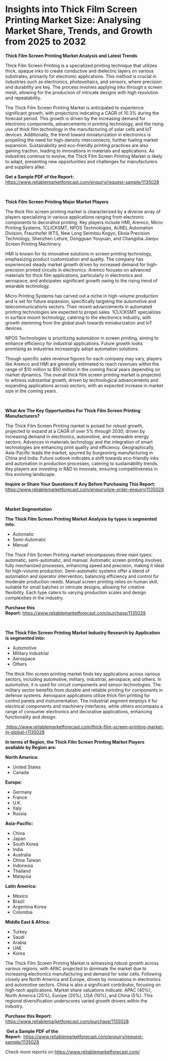 <p><h1>Insights into Thick Film Screen Printing Market Size: Analysing Market Share, Trends, and Growth from 2025 to 2032</h1></p><p><strong>Thick Film Screen Printing Market Analysis and Latest Trends</strong></p>
<p><p>Thick Film Screen Printing is a specialized printing technique that utilizes thick, opaque inks to create conductive and dielectric layers on various substrates, primarily for electronic applications. This method is crucial in industries such as electronics, photovoltaics, and sensors, where precision and durability are key. The process involves applying inks through a screen mesh, allowing for the production of intricate designs with high resolution and repeatability.</p><p>The Thick Film Screen Printing Market is anticipated to experience significant growth, with projections indicating a CAGR of 10.3% during the forecast period. This growth is driven by the increasing demand for electronic components, advancements in printing technology, and the rising use of thick film technology in the manufacturing of solar cells and IoT devices. Additionally, the trend toward miniaturization in electronics is propelling the need for high-density interconnects, further fueling market expansion. Sustainability and eco-friendly printing practices are also gaining traction, leading to innovations in materials and applications. As industries continue to evolve, the Thick Film Screen Printing Market is likely to adapt, presenting new opportunities and challenges for manufacturers and suppliers alike.</p></p>
<p><strong>Get a Sample PDF of the Report:&nbsp;</strong> <a href="https://www.reliablemarketforecast.com/enquiry/request-sample/1135028?utm_campaign=3310&utm_medium=2&utm_source=Github&utm_content=ia&utm_term=09042025&utm_id=thick-film-screen-printing">https://www.reliablemarketforecast.com/enquiry/request-sample/1135028</a></p>
<p>&nbsp;</p>
<p><strong>Thick Film Screen Printing Major Market Players</strong></p>
<p><p>The thick film screen printing market is characterized by a diverse array of players specializing in various applications ranging from electronic components to decorative printing. Key players include HMI, Aremco, Micro Printing Systems, 1CLICKSMT, NPOS Technologies, AUREL Automation Division, Fraunhofer IKTS, New Long Seimitsu Kogyo, Ebola Precision Technology, Shenzhen Leture, Dongguan Youyuan, and Changsha Jianyu Screen Printing Machinery.</p><p>HMI is known for its innovative solutions in screen printing technology, emphasizing product customization and quality. The company has experienced steady market growth driven by increased demand for high-precision printed circuits in electronics. Aremco focuses on advanced materials for thick film applications, particularly in electronics and aerospace, and anticipates significant growth owing to the rising trend of wearable technology.</p><p>Micro Printing Systems has carved out a niche in high-volume production and is set for future expansion, specifically targeting the automotive and telecommunications sectors. Their recent advancements in automated printing technologies are expected to propel sales. 1CLICKSMT specializes in surface mount technology, catering to the electronics industry, with growth stemming from the global push towards miniaturization and IoT devices.</p><p>NPOS Technologies is prioritizing automation in screen printing, aiming to enhance efficiency for industrial applications. Future growth looks promising as industries increasingly adopt automation solutions.</p><p>Though specific sales revenue figures for each company may vary, players like Aremco and HMI are generally estimated to reach revenues within the range of $10 million to $50 million in the coming fiscal years depending on market dynamics. The overall thick film screen printing market is projected to witness substantial growth, driven by technological advancements and expanding applications across sectors, with an expected increase in market size in the coming years.</p></p>
<p>&nbsp;</p>
<p><strong>What Are The Key Opportunities For Thick Film Screen Printing Manufacturers?</strong></p>
<p><p>The Thick Film Screen Printing market is poised for robust growth, projected to expand at a CAGR of over 5% through 2030, driven by increasing demand in electronics, automotive, and renewable energy sectors. Advances in materials technology and the integration of smart technologies are enhancing print quality and efficiency. Geographically, Asia-Pacific leads the market, spurred by burgeoning manufacturing in China and India. Future outlook indicates a shift towards eco-friendly inks and automation in production processes, catering to sustainability trends. Key players are investing in R&D to innovate, ensuring competitiveness in this evolving landscape.</p></p>
<p><strong>Inquire or Share Your Questions If Any Before Purchasing This Report:</strong> <a href="https://www.reliablemarketforecast.com/enquiry/pre-order-enquiry/1135028?utm_campaign=3310&utm_medium=2&utm_source=Github&utm_content=ia&utm_term=09042025&utm_id=thick-film-screen-printing">https://www.reliablemarketforecast.com/enquiry/pre-order-enquiry/1135028</a></p>
<p>&nbsp;</p>
<p><strong>Market Segmentation</strong></p>
<p><strong>The Thick Film Screen Printing Market Analysis by types is segmented into:</strong></p>
<p><ul><li>Automatic</li><li>Semi-Automatic</li><li>Manual</li></ul></p>
<p><p>The Thick Film Screen Printing market encompasses three main types: automatic, semi-automatic, and manual. Automatic screen printing involves fully mechanized processes, enhancing speed and precision, making it ideal for high-volume production. Semi-automatic systems offer a blend of automation and operator intervention, balancing efficiency and control for moderate production needs. Manual screen printing relies on human skill, suitable for small batches or intricate designs, allowing for creative flexibility. Each type caters to varying production scales and design complexities in the industry.</p></p>
<p><strong>Purchase this Report:&nbsp;</strong><a href="https://www.reliablemarketforecast.com/purchase/1135028?utm_campaign=3310&utm_medium=2&utm_source=Github&utm_content=ia&utm_term=09042025&utm_id=thick-film-screen-printing">https://www.reliablemarketforecast.com/purchase/1135028</a></p>
<p>&nbsp;</p>
<p><strong>The Thick Film Screen Printing Market Industry Research by Application is segmented into:</strong></p>
<p><ul><li>Automotive</li><li>Military Industrial</li><li>Aerospace</li><li>Others</li></ul></p>
<p><p>The thick film screen printing market finds key applications across various sectors, including automotive, military, industrial, aerospace, and others. In automotive, it is used for circuit components and sensor technologies. The military sector benefits from durable and reliable printing for components in defense systems. Aerospace applications utilize thick film printing for control panels and instrumentation. The industrial segment employs it for electrical components and machinery interfaces, while others encompass a range of consumer electronics and decorative applications, enhancing functionality and design.</p></p>
<p><a href="https://www.reliablemarketforecast.com/thick-film-screen-printing-market-in-global-r1135028?utm_campaign=3310&utm_medium=2&utm_source=Github&utm_content=ia&utm_term=09042025&utm_id=thick-film-screen-printing">&nbsp;https://www.reliablemarketforecast.com/thick-film-screen-printing-market-in-global-r1135028</a></p>
<p><strong>In terms of Region, the Thick Film Screen Printing Market Players available by Region are:</strong></p>
<p>
    <p> <strong> North America: </strong>
        <ul>
            <li>United States</li>
            <li>Canada</li>
        </ul>
        </p> 
    <p> <strong> Europe: </strong>
        <ul>
            <li>Germany</li>
            <li>France</li>
            <li>U.K.</li>
            <li>Italy</li>
            <li>Russia</li>
        </ul>
        </p> 
    <p> <strong> Asia-Pacific: </strong>
        <ul>
            <li>China</li>
            <li>Japan</li>
            <li>South Korea</li>
            <li>India</li>
            <li>Australia</li>
            <li>China Taiwan</li>
            <li>Indonesia</li>
            <li>Thailand</li>
            <li>Malaysia</li>
        </ul>
        </p> 
    <p> <strong> Latin America: </strong>
        <ul>
            <li>Mexico</li>
            <li>Brazil</li>
            <li>Argentina Korea</li>
            <li>Colombia</li>
        </ul>
        </p> 
    <p> <strong> Middle East & Africa: </strong>
        <ul>
            <li>Turkey</li>
            <li>Saudi</li>
            <li>Arabia</li>
            <li>UAE</li>
            <li>Korea</li>
        </ul>
    </p>
    </p>
<p><p>The Thick Film Screen Printing Market is witnessing robust growth across various regions, with APAC projected to dominate the market due to increasing electronics manufacturing and demand for solar cells. Following closely are North America and Europe, driven by innovations in electronics and automotive sectors. China is also a significant contributor, focusing on high-tech applications. Market share valuations indicate: APAC (40%), North America (25%), Europe (20%), USA (10%), and China (5%). This regional diversification underscores varied growth drivers within the industry.</p></p>
<p><strong>Purchase this Report: </strong><a href="https://www.reliablemarketforecast.com/purchase/1135028?utm_campaign=3310&utm_medium=2&utm_source=Github&utm_content=ia&utm_term=09042025&utm_id=thick-film-screen-printing">https://www.reliablemarketforecast.com/purchase/1135028</a></p>
<p>&nbsp;<strong>Get a Sample PDF of the Report:&nbsp;&nbsp;</strong><a href="https://www.reliablemarketforecast.com/enquiry/request-sample/1135028?utm_campaign=3310&utm_medium=2&utm_source=Github&utm_content=ia&utm_term=09042025&utm_id=thick-film-screen-printing">https://www.reliablemarketforecast.com/enquiry/request-sample/1135028</a></p>
<p><strong></strong></p>
<p>Check more reports on <a href="https://www.reliablemarketforecast.com/?utm_campaign=3310&utm_medium=2&utm_source=Github&utm_content=ia&utm_term=09042025&utm_id=thick-film-screen-printing">https://www.reliablemarketforecast.com/</a></p>
